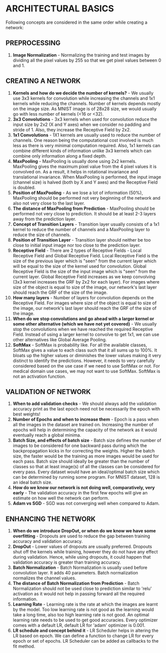 # ARCHITECTURAL BASICS

Following concepts are considered in the same order while creating a network:

## PREPROCESSING

1. **Image Normalization** - Normalizing the training and test images by dividing all the pixel values by 255 so that we get pixel values between 0 and 1.

## CREATING A NETWORK

1. **Kernels and how do we decide the number of kernels?** - We usually use 3x3 kernels for convolution while increasing the channels and 1x1 kernels while reducing the channels. Number of kernels depends mostly on the image size. As MNIST image is of 28x28 size, we would usually go with less number of kernels (<16 or <32).
2. **3x3 Convolutions** - 3x3 kernels when used for convolution reduce the input size by 2x2 (X and Y axes) when we consider no padding and stride of 1. Also, they increase the Receptive Field by 2x2.
3. **1x1 Convolutions** - 1X1 kernels are usually used to reduce the number of channels. One reason being the computational cost involved is much less as there is very minimal computation required. Also, 1x1 kernels can combine different kinds of information unlike 3x3 kernels which can combine only information along a fixed depth.
4. **MaxPooling** - MaxPooling is usually done using 2x2 kernels. MaxPooling gives the maximum pixel value from the 4 pixel values it is convolved on. As a result, it helps in rotational invariance and translational invariance. When MaxPooling is performed, the input image (channel size) is halved (both by X and Y axes) and the Receptive Field is doubled.
5. **Position of MaxPooling** - As we lose a lot of information (50%), MaxPooling should be performed not very beginning of the network and also not very close to the last layer.
6. **The distance of MaxPooling from Prediction** - MaxPooling should be performed not very close to prediction. It should be at least 2-3 layers away from the prediction layer.
7. **Concept of Transition Layers** - Transition layer usually consists of a 1x1 kernel to reduce the number of channels and a MaxPooling layer to reduce the size of channels.
8. **Position of Transition Layer** - Transition layer should neither be too close to initial input image nor too close to the prediction layer.
9. **Receptive Field** - There are 2 types of Receptive Fields - Local Receptive Field and Global Receptive Field. Local Receptive Field is the size of the previous layer which is "seen" from the current layer which will be equal to the size of the kernel used for convolution. Global Receptive Field is the size of the input image which is "seen" from the current layer. Global Receptive Field increases as we keep convolving (3x3 kernel increases the GRF by 2x2 for each layer). For images where size of the object is equal to size of the image, our network's last layer should reach the GRF of the size of the image.
10. **How many layers** - Number of layers for convolution depends on the Receptive Field. For images where size of the object is equal to size of the image, our network's last layer should reach the GRF of the size of the image.
11. **When do we stop convolutions and go ahead with a larger kernel or some other alternative (which we have not yet covered)** - We usually stop the convolutions when we have reached the required Receptive Field. Instead of using a larger kernel to convolve to get 1x1, we can use other alternatives like Global Average Pooling.
12. **SoftMax** - SoftMax is probability like. For all the available classes, SoftMax gives a value to each class such that it all sums up to 100%. It bloats up the higher values or diminishes the lower values making it very distinct to identify the predictions. However, it needs to very carefully considered based on the use case if we need to use SoftMax or not. For medical domain use cases, we may not want to use SoftMax. SoftMax is not an activation function.

## VALIDATION OF NETWORK

1. **When to add validation checks** - We should always add the validation accuracy print as the last epoch need not be necessarily the epoch with best weights! 
2. **Number of Epochs and when to increase them** - Epoch is a pass when all the images in the dataset are trained on. Increasing the number of epochs will help in determining the capacity of the network as it would eventually reach a global minima.
3. **Batch Size, and effects of batch size** - Batch size defines the number of images to be considered for one backward pass during which the backpropagation kicks in for correcting the weights. Higher the batch size, the faster would be the training as more images would be used for each pass. Batch size should ideally be greater than the number of classes so that at least image(s) of all the classes can be considered for every pass. Every dataset would have an ideal/optimal batch size which can be determined by running some program. For MNIST dataset, 128 is an ideal batch size.
4. **How do we know our network is not doing well, comparatively, very early** - The validation accuracy in the first few epochs will give an estimate on how well the network can perform.
5. **Adam vs SGD** - SGD was not converging well when compared to Adam.

## ENHANCING THE NETWORK

1. **When do we introduce DropOut, or when do we know we have some overfitting** - Dropouts are used to reduce the gap between training accuracy and validation accuracy.
2. **DropOut** - Lower values of dropouts are usually preferred. Dropouts shut off the kernels while training, however they do not have any effect during validation. Hence, while using dropouts, it could happen that validation accuracy is greater than training accuracy.
3. **Batch Normalization** - Batch Normalization is usually used before convolution layer. It adds 40 parameters. Batch normalization normalizes the channel values.
4. **The distance of Batch Normalization from Prediction** - Batch Normalization should not be used close to prediction similar to 'relu' activation as it would not help in passing forward all the required information.
5. **Learning Rate** - Learning rate is the rate at which the images are learnt by the model. Too low learning rate is not good as the learning would take a long time, also too high learning rate is not good. An optimal learning rate needs to be used to get good accuracies. Every optimizer comes with a default LR, default LR for 'adam' optimizer is 0.001.
6. **LR schedule and concept behind it** - LR Scheduler helps in altering the LR based on epoch. We can define a function to change LR for every epoch or set of epochs. LR Scheduler can be added as callbacks to the fit method.

